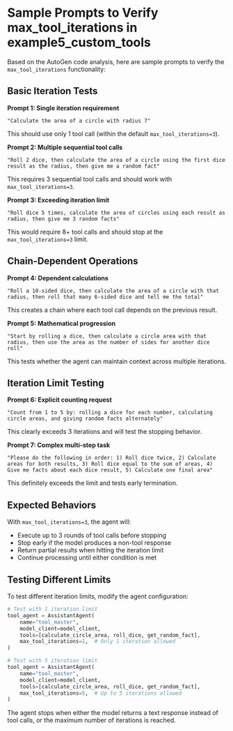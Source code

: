 # Sample Prompts to Verify max_tool_iterations in example5_custom_tools

Based on the AutoGen code analysis, here are sample prompts to verify the `max_tool_iterations` functionality:

## Basic Iteration Tests

**Prompt 1: Single iteration requirement**

```
"Calculate the area of a circle with radius 7"
```

This should use only 1 tool call (within the default `max_tool_iterations=3`).

**Prompt 2: Multiple sequential tool calls**

```
"Roll 2 dice, then calculate the area of a circle using the first dice result as the radius, then give me a random fact"
```

This requires 3 sequential tool calls and should work with `max_tool_iterations=3`.

**Prompt 3: Exceeding iteration limit**

```
"Roll dice 5 times, calculate the area of circles using each result as radius, then give me 3 random facts"
```

This would require 8+ tool calls and should stop at the `max_tool_iterations=3` limit.

## Chain-Dependent Operations

**Prompt 4: Dependent calculations**

```
"Roll a 10-sided dice, then calculate the area of a circle with that radius, then roll that many 6-sided dice and tell me the total"
```

This creates a chain where each tool call depends on the previous result.

**Prompt 5: Mathematical progression**

```
"Start by rolling a dice, then calculate a circle area with that radius, then use the area as the number of sides for another dice roll"
```

This tests whether the agent can maintain context across multiple iterations.

## Iteration Limit Testing

**Prompt 6: Explicit counting request**

```
"Count from 1 to 5 by: rolling a dice for each number, calculating circle areas, and giving random facts alternately"
```

This clearly exceeds 3 iterations and will test the stopping behavior.

**Prompt 7: Complex multi-step task**

```
"Please do the following in order: 1) Roll dice twice, 2) Calculate areas for both results, 3) Roll dice equal to the sum of areas, 4) Give me facts about each dice result, 5) Calculate one final area"
```

This definitely exceeds the limit and tests early termination.

## Expected Behaviors

With `max_tool_iterations=3`, the agent will:

- Execute up to 3 rounds of tool calls before stopping
- Stop early if the model produces a non-tool response
- Return partial results when hitting the iteration limit
- Continue processing until either condition is met


## Testing Different Limits

To test different iteration limits, modify the agent configuration:

```python
# Test with 1 iteration limit
tool_agent = AssistantAgent(
    name="tool_master",
    model_client=model_client,
    tools=[calculate_circle_area, roll_dice, get_random_fact],
    max_tool_iterations=1,  # Only 1 iteration allowed
)

# Test with 5 iteration limit
tool_agent = AssistantAgent(
    name="tool_master",
    model_client=model_client,
    tools=[calculate_circle_area, roll_dice, get_random_fact],
    max_tool_iterations=5,  # Up to 5 iterations allowed
)
```

The agent stops when either the model returns a text response instead of tool calls, or the maximum number of iterations is reached.
